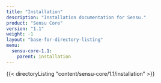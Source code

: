 ```yaml
---
title: "Installation"
description: "Installation documentation for Sensu."
product: "Sensu Core"
version: "1.1"
weight: -1
layout: "base-for-directory-listing"
menu:
  sensu-core-1.1:
    parent: installation
---
```


{{< directoryListing "content/sensu-core/1.1/installation" >}}
